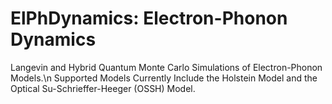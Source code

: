 # ElPhDynamics: Electron-Phonon Dynamics
Langevin and Hybrid Quantum Monte Carlo Simulations of Electron-Phonon Models.\n
Supported Models Currently Include the Holstein Model and the Optical Su-Schrieffer-Heeger (OSSH) Model.
